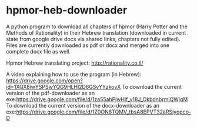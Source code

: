 # hpmor-heb-downloader
A python program to download all chapters of hpmor (Harry Potter and the Methods of Rationality) in their Hebrew translation (downloaded in current state from google drive docs via shared links, chapters not fully edited).
Files are currently downloaded as pdf or docx and merged into one complete docx file as well.

Hpmor Hebrew translating project: http://rationality.co.il/

A video explaining how to use the program (in Hebrew): https://drive.google.com/open?id=1XQX8iwYSPSwYQG9HLHl2D6GSvYYzkovX
To download the current version of the pdf-downloader as an exe:https://drive.google.com/file/d/1za55ahPjwHlf_y18J_OkbdnbrmlQWjqM
To download the current version of the docx-downloader as an exe:https://drive.google.com/file/d/1Z0ON8TQMV_tbsA8EPVT32aRSjyopco-D
